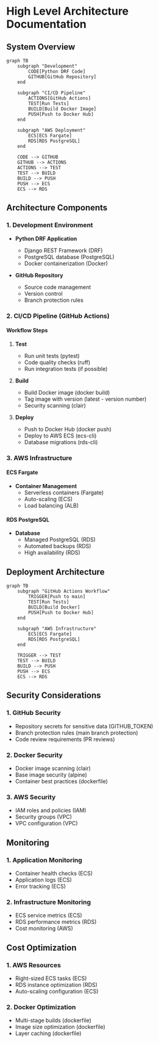 # High Level Architecture Documentation

## System Overview

```mermaid
graph TB
    subgraph "Development"
        CODE[Python DRF Code]
        GITHUB[GitHub Repository]
    end

    subgraph "CI/CD Pipeline"
        ACTIONS[GitHub Actions]
        TEST[Run Tests]
        BUILD[Build Docker Image]
        PUSH[Push to Docker Hub]
    end

    subgraph "AWS Deployment"
        ECS[ECS Fargate]
        RDS[RDS PostgreSQL]
    end

    CODE --> GITHUB
    GITHUB --> ACTIONS
    ACTIONS --> TEST
    TEST --> BUILD
    BUILD --> PUSH
    PUSH --> ECS
    ECS --> RDS
```

## Architecture Components

### 1. Development Environment
- **Python DRF Application**
  - Django REST Framework (DRF)
  - PostgreSQL database (PostgreSQL)
  - Docker containerization (Docker)

- **GitHub Repository**
  - Source code management
  - Version control
  - Branch protection rules

### 2. CI/CD Pipeline (GitHub Actions)

#### Workflow Steps
1. **Test**
   - Run unit tests (pytest)
   - Code quality checks (ruff)
   - Run integration tests (if possible)

2. **Build**
   - Build Docker image (docker build)
   - Tag image with version (latest - version number)
   - Security scanning (clair)

3. **Deploy**
   - Push to Docker Hub (docker push)
   - Deploy to AWS ECS (ecs-cli)
   - Database migrations (rds-cli)

### 3. AWS Infrastructure

#### ECS Fargate
- **Container Management**
  - Serverless containers (Fargate)
  - Auto-scaling (ECS)
  - Load balancing (ALB)

#### RDS PostgreSQL
- **Database**
  - Managed PostgreSQL (RDS)
  - Automated backups (RDS)
  - High availability (RDS)

## Deployment Architecture

```mermaid
graph TB
    subgraph "GitHub Actions Workflow"
        TRIGGER[Push to main]
        TEST[Run Tests]
        BUILD[Build Docker]
        PUSH[Push to Docker Hub]
    end

    subgraph "AWS Infrastructure"
        ECS[ECS Fargate]
        RDS[RDS PostgreSQL]
    end

    TRIGGER --> TEST
    TEST --> BUILD
    BUILD --> PUSH
    PUSH --> ECS
    ECS --> RDS
```

## Security Considerations

### 1. GitHub Security
- Repository secrets for sensitive data (GITHUB_TOKEN)
- Branch protection rules (main branch protection)
- Code review requirements (PR reviews)

### 2. Docker Security
- Docker image scanning (clair)
- Base image security (alpine)
- Container best practices (dockerfile)

### 3. AWS Security
- IAM roles and policies (IAM)
- Security groups (VPC)
- VPC configuration (VPC)

## Monitoring

### 1. Application Monitoring
- Container health checks (ECS)
- Application logs (ECS)
- Error tracking (ECS)

### 2. Infrastructure Monitoring
- ECS service metrics (ECS)
- RDS performance metrics (RDS)
- Cost monitoring (AWS)

## Cost Optimization

### 1. AWS Resources
- Right-sized ECS tasks (ECS)
- RDS instance optimization (RDS)
- Auto-scaling configuration (ECS)

### 2. Docker Optimization
- Multi-stage builds (dockerfile)
- Image size optimization (dockerfile)
- Layer caching (dockerfile)
